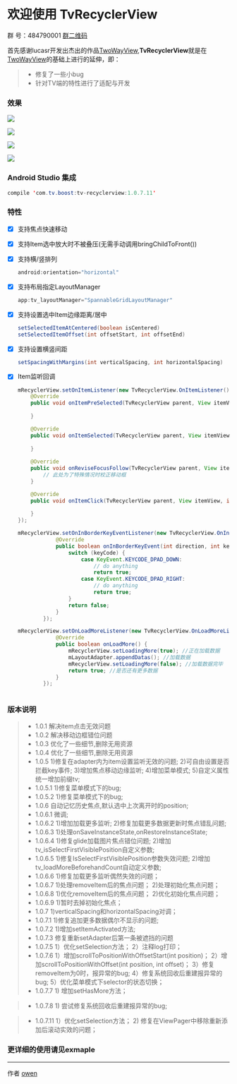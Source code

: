 # 欢迎使用 TvRecyclerView

群   号：484790001 [群二维码](https://github.com/zhousuqiang/TvRecyclerView/blob/master/images/qq.png)

首先感谢lucasr开发出杰出的作品[TwoWayView](https://github.com/lucasr/twoway-view),**TvRecyclerView**就是在[TwoWayView](https://github.com/lucasr/twoway-view)的基础上进行的延伸，即：

> * 修复了一些小bug
> * 针对TV端的特性进行了适配与开发

### 效果

![](https://github.com/zhousuqiang/TvRecyclerView/blob/master/images/img_spannable.png)

![](https://github.com/zhousuqiang/TvRecyclerView/blob/master/images/img_staggered.png)

![](https://github.com/zhousuqiang/TvRecyclerView/blob/master/images/img_grid.png)

![](https://github.com/zhousuqiang/TvRecyclerView/blob/master/images/img_list.png)

### Android Studio 集成

```java
compile 'com.tv.boost:tv-recyclerview:1.0.7.11'
```

### 特性

- [x] 支持焦点快速移动

- [x] 支持Item选中放大时不被叠压(无需手动调用bringChildToFront())

- [x] 支持横/竖排列
    ```java
    android:orientation="horizontal"
    ```

- [x] 支持布局指定LayoutManager
    ```java
    app:tv_layoutManager="SpannableGridLayoutManager"
    ```

- [x] 支持设置选中Item边缘距离/居中
    ```java
    setSelectedItemAtCentered(boolean isCentered)
    setSelectedItemOffset(int offsetStart, int offsetEnd)
    ```

- [x] 支持设置横竖间距
    ```java
    setSpacingWithMargins(int verticalSpacing, int horizontalSpacing)
    ```

- [x] Item监听回调
    ```java
    mRecyclerView.setOnItemListener(new TvRecyclerView.OnItemListener() {
        @Override
        public void onItemPreSelected(TvRecyclerView parent, View itemView, int position) {
                
        }

        @Override
        public void onItemSelected(TvRecyclerView parent, View itemView, int position) {
                
        }
        
        @Override
        public void onReviseFocusFollow(TvRecyclerView parent, View itemView, int position) {
            // 此处为了特殊情况时校正移动框
        }

        @Override
        public void onItemClick(TvRecyclerView parent, View itemView, int position) {
                
        }
    });
    
    mRecyclerView.setOnInBorderKeyEventListener(new TvRecyclerView.OnInBorderKeyEventListener() {
                @Override
                public boolean onInBorderKeyEvent(int direction, int keyCode, KeyEvent event) {
                    switch (keyCode) {
                        case KeyEvent.KEYCODE_DPAD_DOWN:
                            // do anything
                            return true;
                        case KeyEvent.KEYCODE_DPAD_RIGHT:
                            // do anything
                            return true;
                    }
                    return false;
                }
            });
    
    mRecyclerView.setOnLoadMoreListener(new TvRecyclerView.OnLoadMoreListener() {
                @Override
                public boolean onLoadMore() {
                    mRecyclerView.setLoadingMore(true); //正在加载数据
                    mLayoutAdapter.appendDatas(); //加载数据
                    mRecyclerView.setLoadingMore(false); //加载数据完毕
                    return true; //是否还有更多数据
                }
            });
           
    ```
### 版本说明
> * 1.0.1
    解决item点击无效问题
> * 1.0.2
    解决移动边框错位问题
> * 1.0.3
    优化了一些细节,删除无用资源
> * 1.0.4
    优化了一些细节,删除无用资源
> * 1.0.5
    1)修复在adapter内为item设置监听无效的问题;
    2)可自由设置是否拦截key事件;
    3)增加焦点移动边缘监听;
    4)增加菜单模式;
    5)自定义属性统一增加前缀tv;
> * 1.0.5.1
    1)修复菜单模式下的bug;
> * 1.0.5.2
    1)修复菜单模式下的bug;
> * 1.0.6
    自动记忆历史焦点,默认选中上次离开时的position;
> * 1.0.6.1
    微调;
> * 1.0.6.2
    1)增加加载更多监听;
    2)修复加载更多数据更新时焦点错乱问题;
> * 1.0.6.3
    1)处理onSaveInstanceState,onRestoreInstanceState;
> * 1.0.6.4
    1)修复glide加载图片焦点错位问题;
    2)增加tv_isSelectFirstVisiblePosition自定义参数;
> * 1.0.6.5
    1)修复IsSelectFirstVisiblePosition参数失效问题;
    2)增加tv_loadMoreBeforehandCount自动定义参数;
> * 1.0.6.6
    1)修复加载更多监听偶然失效的问题；
> * 1.0.6.7
    1)处理removeItem后的焦点问题；
    2)处理初始化焦点问题；
> * 1.0.6.8
    1)优化removeItem后的焦点问题；
    2)优化初始化焦点问题；
> * 1.0.6.9
    1)暂时去掉初始化焦点；
> * 1.0.7
    1)verticalSpacing和horizontalSpacing对调；
> * 1.0.7.1
    1)修复追加更多数据偶尔不显示的问题;
> * 1.0.7.2
    1)增加setItemActivated方法;
> * 1.0.7.3
    修复重新setAdapter后第一条被遮挡的问题
> * 1.0.7.5
    1）优化setSelection方法；
    2）注释log打印；
> * 1.0.7.6
    1）增加scrollToPositionWithOffsetStart(int position)；
    2）增加scrollToPositionWithOffset(int position, int offset)；
    3）修复removeItem为0时，报异常的bug;
    4）修复系统回收后重建报异常的bug;
    5）优化菜单模式下selector的状态切换；
> * 1.0.7.7
    1) 增加setHasMore方法；
    
> * 1.0.7.8
    1) 尝试修复系统回收后重建报异常的bug;
        
> * 1.0.7.11
    1）优化setSelection方法；
    2) 修复在ViewPager中移除重新添加后滚动实效的问题；
    

### 更详细的使用请见exmaple

------


作者 [owen](https://github.com/zhousuqiang)
